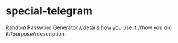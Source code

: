 # special-telegram
Random Password Generator
//details how you use it //how you did it//purpose//description
